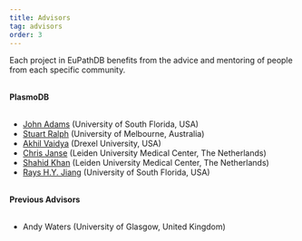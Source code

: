```yaml
---
title: Advisors
tag: advisors
order: 3
---
```

Each project in EuPathDB benefits from the advice and mentoring of people from each specific community.
<br><br>


<b>PlasmoDB</b><br><br>
<div id="cirbulletlist">
<ul>
<li><a href="http://health.usf.edu/publichealth/gh/John+Adams.htm">John Adams</a> (University of South Florida, USA)
<li><a href="http://www.bio21.unimelb.edu.au/ralph-group">Stuart Ralph</a> (University of Melbourne, Australia)
<li><a href="http://drexel.edu/medicine/Faculty/Profiles/Akhil-Vaidya/">Akhil Vaidya</a> (Drexel University, USA)
<li><a href="https://www.lumc.nl/org/parasitologie/medewerkers/chris-janse">Chris Janse</a> (Leiden University Medical Center, The Netherlands)
<li><a href="https://www.lumc.nl/org/parasitologie/medewerkers/ShahidKhan">Shahid Khan</a> (Leiden University Medical Center, The Netherlands)
<li><a href="http://health.usf.edu/publichealth/gh/faculty-and-staff/rays-jiang">Rays H.Y. Jiang</a> (University of South Florida, USA)
</ul></div>
</ul></div>
<br>
<b>Previous Advisors</b><br><br>
<div id="cirbulletlist">
<ul>
<li>Andy Waters (University of Glasgow, United Kingdom)
</ul></div>
<br>



